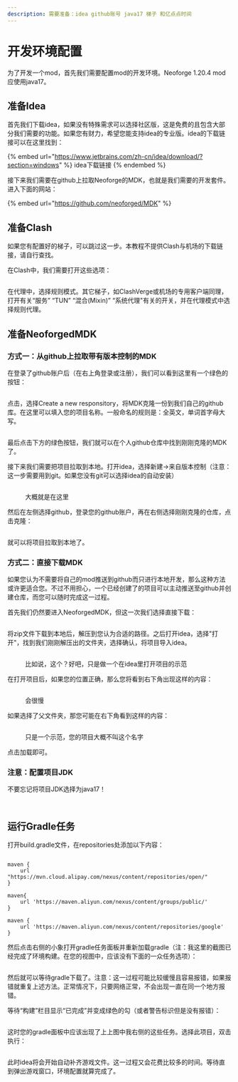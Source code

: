 ```yaml
---
description: 需要准备：idea github账号 java17 梯子 和亿点点时间
---
```


# 开发环境配置

为了开发一个mod，首先我们需要配置mod的开发环境。Neoforge 1.20.4 mod应使用java17。

## 准备Idea

首先我们下载idea，如果没有特殊需求可以选择社区版，这是免费的且包含大部分我们需要的功能。如果您有财力，希望您能支持idea的专业版。idea的下载链接可以在这里找到：

{% embed url="https://www.jetbrains.com/zh-cn/idea/download/?section=windows" %}
idea下载链接
{% endembed %}

接下来我们需要在github上拉取Neoforge的MDK，也就是我们需要的开发套件。进入下面的网站：

{% embed url="https://github.com/neoforged/MDK" %}

## 准备Clash

如果您有配置好的梯子，可以跳过这一步。本教程不提供Clash与机场的下载链接，请自行查找。

在Clash中，我们需要打开这些选项：

<figure><img src=".gitbook/assets/image (13).png" alt=""><figcaption></figcaption></figure>

在代理中，选择规则模式。其它梯子，如ClashVerge或机场的专用客户端同理，打开有关“服务” “TUN” “混合(Mixin)” “系统代理"有关的开关，并在代理模式中选择规则代理。

## 准备NeoforgedMDK

### 方式一：从github上拉取带有版本控制的MDK

在登录了github账户后（在右上角登录或注册），我们可以看到这里有一个绿色的按钮：

<figure><img src=".gitbook/assets/image.png" alt=""><figcaption></figcaption></figure>

点击，选择Create a new responsitory，将MDK克隆一份到我们自己的github库。在这里可以填入您的项目名称。一般命名的规则是：全英文，单词首字母大写。

<figure><img src=".gitbook/assets/image (1).png" alt=""><figcaption></figcaption></figure>

最后点击下方的绿色按钮，我们就可以在个人github仓库中找到刚刚克隆的MDK了。

接下来我们需要把项目拉取到本地。打开idea，选择新建->来自版本控制（注意：这一步需要用到git。如果您没有git可以选择idea的自动安装）

<figure><img src=".gitbook/assets/image (2).png" alt=""><figcaption><p>大概就是在这里</p></figcaption></figure>

然后在左侧选择github，登录您的github账户，再在右侧选择刚刚克隆的仓库，点击克隆：

<figure><img src=".gitbook/assets/image (5).png" alt=""><figcaption></figcaption></figure>

就可以将项目拉取到本地了。

### 方式二：直接下载MDK

如果您认为不需要将自己的mod推送到github而只进行本地开发，那么这种方法或许更适合您。不过不用担心，一个已经创建了的项目可以主动推送至github并创建仓库，而您可以随时完成这一过程。

首先我们仍然要进入NeoforgedMDK，但这一次我们选择直接下载：

<figure><img src=".gitbook/assets/image (6).png" alt=""><figcaption></figcaption></figure>

将zip文件下载到本地后，解压到您认为合适的路径。之后打开idea，选择"打开"，找到我们刚刚解压出的文件夹，选择确认，将项目导入idea。

<figure><img src=".gitbook/assets/image (7).png" alt=""><figcaption><p>比如说，这个？好吧，只是做一个在idea里打开项目的示范</p></figcaption></figure>

在打开项目后，如果您的位置正确，那么您将看到右下角出现这样的内容：

<figure><img src=".gitbook/assets/image (8).png" alt=""><figcaption><p>会很慢</p></figcaption></figure>

如果选择了父文件夹，那您可能在右下角看到这样的内容：

<figure><img src=".gitbook/assets/image (9).png" alt=""><figcaption><p>只是一个示范，您的项目大概不叫这个名字</p></figcaption></figure>

点击加载即可。

### 注意：配置项目JDK

不要忘记将项目JDK选择为java17！

<figure><img src=".gitbook/assets/image (11).png" alt=""><figcaption></figcaption></figure>

<figure><img src=".gitbook/assets/image (12).png" alt=""><figcaption></figcaption></figure>

## 运行Gradle任务

打开build.gradle文件，在repositories处添加以下内容：

<figure><img src=".gitbook/assets/image (14).png" alt=""><figcaption></figcaption></figure>

```
maven {
    url "https://mvn.cloud.alipay.com/nexus/content/repositories/open/"
}

maven{
    url 'https://maven.aliyun.com/nexus/content/groups/public/'
}

maven {
    url 'https://maven.aliyun.com/nexus/content/repositories/google'
}
```

然后点击右侧的小象打开gradle任务面板并重新加载gradle（注：我这里的截图已经完成了环境构建。在您的视图中，应该没有下面的一众任务选项）：

<figure><img src=".gitbook/assets/image (15).png" alt=""><figcaption></figcaption></figure>

然后就可以等待gradle下载了。注意：这一过程可能比较缓慢且容易报错，如果报错就重复上述方法。正常情况下，只要网络正常，不会出现一直在同一个地方报错。

等待“构建”栏目显示“已完成”并变成绿色的勾（或者警告标识但是没有报错）：

<figure><img src=".gitbook/assets/image (16).png" alt=""><figcaption></figcaption></figure>

这时您的gradle面板中应该出现了上上图中我右侧的这些任务。选择此项目，双击执行：

<figure><img src=".gitbook/assets/image (17).png" alt=""><figcaption></figcaption></figure>

此时idea将会开始自动补齐游戏文件。这一过程又会花费比较多的时间。等待直到弹出游戏窗口，环境配置就算完成了。
